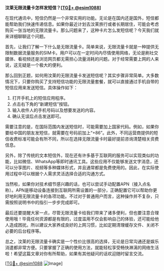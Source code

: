 **汶莱无限流量卡怎样发短信？[[TG💪+ @esim1088](https://t.me/s/esim1088)]**

在现代通讯中，短信仍然是一个非常实用的功能。无论是在国内还是国外，短信都能帮助我们快速传递信息。如果你最近计划去汶莱旅行或者长期居住，可能会考虑购买一张当地的无限流量卡。那么问题来了，这种卡片怎么发短信呢？今天我们就来详细聊聊这个问题。

首先，让我们了解一下什么是无限流量卡。简单来说，无限流量卡就是一种提供无限制数据流量服务的SIM卡。用户可以在一定时间内尽情使用网络，无论是刷社交媒体、看视频还是浏览网页都无需担心流量消耗的问题。对于经常需要上网的人来说，这无疑是一个极大的便利。

那么回到正题，如何用汶莱的无限流量卡发送短信呢？其实步骤非常简单。大多数情况下，只要你购买了支持短信功能的无限流量套餐，就可以直接通过手机自带的短信应用来发送短信。具体操作如下：

1. 打开手机上的短信应用程序。
2. 点击右下角的“新建短信”按钮。
3. 输入收件人的手机号码以及想要发送的内容。
4. 确认无误后点击发送即可。

需要注意的是，在国际范围内发送短信时，可能需要加上国家代码。例如，如果你要给中国的朋友发短信，就需要在号码前加上“+86”。此外，不同运营商提供的短信收费标准可能会有所不同，所以在选择无限流量卡时最好提前咨询清楚相关资费信息。

另外，除了传统的文本短信外，现在还有许多基于互联网的服务可以实现类似的功能，比如微信、WhatsApp等即时通讯工具。这些应用不仅能够发送文字消息，还可以分享图片、视频等多种媒体形式，并且通常都是免费使用的。因此，在实际使用过程中可以根据个人需求灵活选择合适的沟通方式。

当然啦，如果你对技术细节感兴趣的话，也可以尝试手动配置APN（接入点名称）。APN是移动设备连接到互联网所需设置的一部分，正确配置它可以帮助你更好地利用无限流量卡的各项功能。不过对于普通用户而言，这种操作并不复杂，只需按照说明书中的指引一步步完成即可。

最后还要提醒大家一点，尽管无限流量卡给我们带来了诸多便利，但也要注意合理使用哦！毕竟任何资源都是有限的，过度滥用不仅会影响自己的体验，还可能给他人造成困扰。所以建议大家养成良好的上网习惯，比如定期清理缓存文件、关闭不必要的后台程序等。

总之，汶莱的无限流量卡确实是一个性价比很高的选择，无论是日常沟通还是娱乐消遣都非常方便。只要掌握了正确的使用方法，就能轻松享受畅快淋漓的网络生活啦！希望这篇文章对你有所帮助，如果有其他疑问的话欢迎随时留言交流。

[[TG💪+ @esim1088](https://t.me/s/esim1088) ![Image](https://i.postimg.cc/4NQfJmqS/Snipaste-2025-05-13-00-14-12.png)]